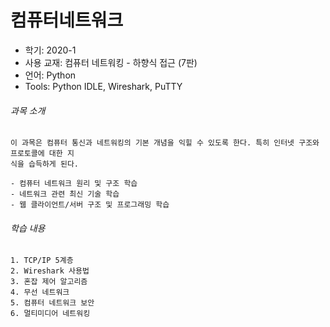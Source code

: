 # 컴퓨터네트워크
* 학기: 2020-1
* 사용 교재: 컴퓨터 네트워킹 - 하향식 접근 (7판)
* 언어: Python
* Tools: Python IDLE, Wireshark, PuTTY

###### 과목 소개
```
이 과목은 컴퓨터 통신과 네트워킹의 기본 개념을 익힐 수 있도록 한다. 특히 인터넷 구조와 프로토콜에 대한 지
식을 습득하게 된다.

- 컴퓨터 네트워크 원리 및 구조 학습 
- 네트워크 관련 최신 기술 학습 
- 웹 클라이언트/서버 구조 및 프로그래밍 학습
```

###### 학습 내용
```
1. TCP/IP 5계층
2. Wireshark 사용법
3. 혼잡 제어 알고리즘
4. 무선 네트워크
5. 컴퓨터 네트워크 보안
6. 멀티미디어 네트워킹
```

